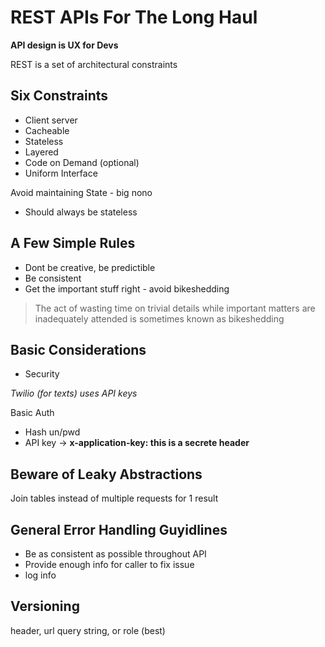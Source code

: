 # REST APIs For The Long Haul

**API design is UX for Devs**

REST is a set of architectural constraints

## Six Constraints
- Client server
- Cacheable
- Stateless
- Layered
- Code on Demand (optional)
- Uniform Interface

Avoid maintaining State - big nono
- Should always be stateless

## A Few Simple Rules
- Dont be creative, be predictible
- Be consistent
- Get the important stuff right - avoid bikeshedding

> The act of wasting time on trivial details while important matters are inadequately attended is sometimes known as bikeshedding

## Basic Considerations
- Security 

*Twilio (for texts) uses API keys*

Basic Auth
- Hash un/pwd
- API key -> **x-application-key: this is a secrete header**

## Beware of Leaky Abstractions
Join tables instead of multiple requests for 1 result

## General Error Handling Guyidlines
- Be as consistent as possible throughout API
- Provide enough info for caller to fix issue
- log info

## Versioning
header, url query string, or role (best)
